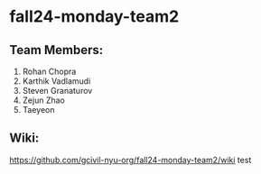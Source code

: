 # fall24-monday-team2

## Team Members:
1. Rohan Chopra
2. Karthik Vadlamudi
3. Steven Granaturov
4. Zejun Zhao
5. Taeyeon 

## Wiki:
https://github.com/gcivil-nyu-org/fall24-monday-team2/wiki
test